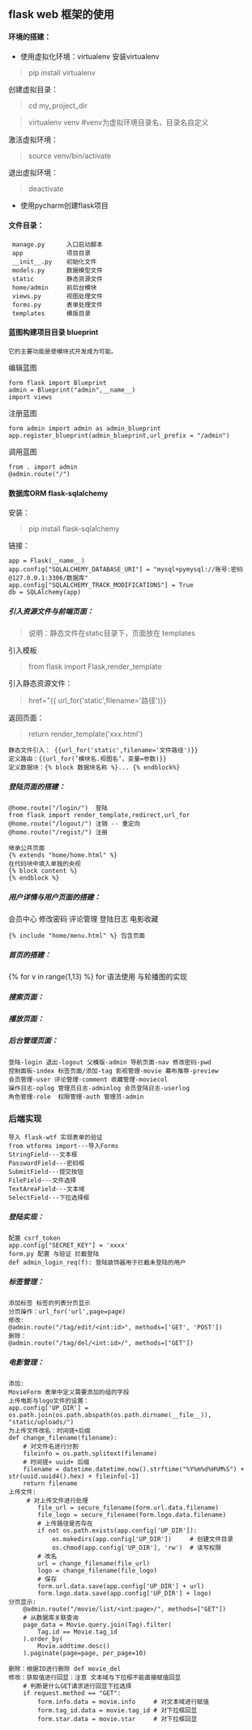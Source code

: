 ## flask web 框架的使用
#### 环境的搭建：
+  使用虚拟化环境：virtualenv
 安装virtualenv
> pip install virtualenv

创建虚拟目录：
> cd my_project_dir

> virtualenv venv #venv为虚拟环境目录名，目录名自定义

激活虚拟环境：
> source venv/bin/activate

退出虚拟环境：
> deactivate

+ 使用pycharm创建flask项目

#### 文件目录：
```text
 manage.py      入口启动脚本
 app            项目目录
 __init__.py    初始化文件
 models.py      数据模型文件
 static         静态资源文件
 home/admin     前后台模块
 views.py       视图处理文件
 forms.py       表单处理文件
 templates      模版目录
```
#### 蓝图构建项目目录  blueprint
```text
它的主要功能是使模块式开发成为可能。
```
编辑蓝图
```text
form flask import Blueprint
admin = Blueprint("admin",__name__)
import views
```
注册蓝图
```text
form admin import admin as admin_blueprint
app.register_blueprint(admin_blueprint,url_prefix = "/admin")
```
调用蓝图
```text
from . import admin
@admin.route("/")
```
#### 数据库ORM  flask-sqlalchemy
安装：
> pip install flask-sqlalchemy

链接：
```text
app = Flask(__name__)
app.config["SQLALCHEMY_DATABASE_URI"] = "mysql+pymysql://账号:密码@127.0.0.1:3306/数据库"
app.config["SQLALCHEMY_TRACK_MODIFICATIONS"] = True
db = SQLAlchemy(app)
```
##### 引入资源文件与前端页面：
> 说明：静态文件在static目录下，页面放在 templates

引入模板
> from flask import Flask,render_template

引入静态资源文件：
> href="{{ url_for('static',filename='路径')}}

返回页面：
> return render_template('xxx.html')
```
静态文件引入： {{url_for('static',filename='文件路径')}}
定义路由：{{url_for(’模块名.视图名‘，变量=参数)}}
定义数据块：{% block 数据块名称 %}... {% endblock%}
```
##### 登陆页面的搭建：
```
@home.route("/login/")  登陆
from flask import render_template,redirect,url_for
@home.route("/logout/") 注销 -- 重定向
@home.route("/regist/") 注册

继承公共页面
{% extends "home/home.html" %}
在代码块中填入单独的央视
{% block content %}
{% endblock %}
```
##### 用户详情与用户页面的搭建：
会员中心 修改密码 评论管理 登陆日志 电影收藏
```
{% include "home/menu.html" %} 包含页面
```
##### 首页的搭建：
{% for v in range(1,13) %} for 语法使用 与轮播图的实现

##### 搜索页面：
##### 播放页面：
##### 后台管理页面：
```
登陆-login 退出-logout 父模版-admin 导航页面-nav 修改密码-pwd
控制面板-index 标签页面/添加-tag 影视管理-movie 幕布推荐-preview
会员管理-user 评论管理-comment 收藏管理-moviecol
操作日志-oplog 管理员日志-adminlog 会员登陆日志-userlog
角色管理-role  权限管理-auth 管理员-admin
```
### 后端实现
```
导入 flask-wtf 实现表单的验证
from wtforms import---导入Forms
StringField---文本框
PasswordField---密码框
SubmitField---提交按钮
FileField---文件选择
TextAreaField---文本域
SelectField---下拉选择框
```
##### 登陆实现：
```
配置 csrf_token
app.config["SECRET_KEY"] = 'xxxx'
form.py 配置 与验证 拦截登陆
def admin_login_req(f): 登陆装饰器用于拦截未登陆的用户
```
##### 标签管理：
```
添加标签 标签的列表分页显示
分页操作：url_for('url',page=page)
修改:
@admin.route("/tag/edit/<int:id>", methods=['GET', 'POST'])
删除：
@admin.route("/tag/del/<int:id>/", methods=["GET"])
```
##### 电影管理：
```
添加:
MovieForm 表单中定义需要添加的组的字段
上传电影与logo文件的设置：
app.config['UP_DIR'] = os.path.join(os.path.abspath(os.path.dirname(__file__)), "static/uploads/")
为上传文件改名：时间搓+后缀
def change_filename(filename):
    # 对文件名进行分割
    fileinfo = os.path.splitext(filename)
    # 时间搓+ uuid+ 后缀
    filename = datetime.datetime.now().strftime("%Y%m%d%H%M%S") + str(uuid.uuid4().hex) + fileinfo[-1]
    return filename
上传文件:
     # 对上传文件进行处理
        file_url = secure_filename(form.url.data.filename)
        file_logo = secure_filename(form.logo.data.filename)
        # 上传路径是否存在
        if not os.path.exists(app.config['UP_DIR']):
            os.makedirs(app.config['UP_DIR'])     # 创建文件目录
            os.chmod(app.config['UP_DIR'], 'rw')  # 读写权限
        # 改名
        url = change_filename(file_url)
        logo = change_filename(file_logo)
        # 保存
        form.url.data.save(app.config['UP_DIR'] + url)
        form.logo.data.save(app.config['UP_DIR'] + logo)
分页显示:
    @admin.route("/movie/list/<int:page>/", methods=["GET"])
    # 从数据库关联查询
    page_data = Movie.query.join(Tag).filter(
        Tag.id == Movie.tag_id
    ).order_by(
        Movie.addtime.desc()
    ).paginate(page=page, per_page=10)

删除：根据ID进行删除 def movie_del
修改：获取值进行回显：注意 文本域与下拉框不能直接赋值回显
    # 判断是什么GET请求进行回显下拉选择
    if request.method == "GET":
        form.info.data = movie.info     # 对文本域进行赋值
        form.tag_id.data = movie.tag_id # 对下拉框回显
        form.star.data = movie.star     # 对下拉框回显





